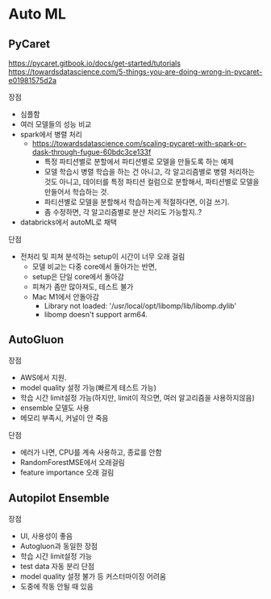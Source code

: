 # Auto ML


## PyCaret
https://pycaret.gitbook.io/docs/get-started/tutorials
https://towardsdatascience.com/5-things-you-are-doing-wrong-in-pycaret-e01981575d2a

장점
- 심플함
- 여러 모델들의 성능 비교
- spark에서 병렬 처리
  - https://towardsdatascience.com/scaling-pycaret-with-spark-or-dask-through-fugue-60bdc3ce133f
    - 특정 파티션별로 분할에서 파티션별로 모델을 만들도록 하는 예제
    - 모델 학습시 병렬 학습을 하는 건 아니고, 각 알고리즘별로 병렬 처리하는 것도 아니고, 데이터를 특정 파티션 컬럼으로 분할해서, 파티션별로 모델을 만들어서 학습하는 것.
    - 파티션별로 모델을 분할해서 학습하는게 적절하다면, 이걸 쓰기.
    - 좀 수정하면, 각 알고리즘별로 분산 처리도 가능할지..?
- databricks에서 autoML로 채택

단점
- 전처리 및 피쳐 분석하는 setup이 시간이 너무 오래 걸림
  - 모델 비교는 다중 core에서 돌아가는 반면,
  - setup은 단일 core에서 돌아감
  - 피쳐가 좀만 많아져도, 테스트 불가
  - Mac M1에서 안돌아감
    - Library not loaded: '/usr/local/opt/libomp/lib/libomp.dylib'
    - libomp doesn't support arm64.

## AutoGluon

장점
- AWS에서 지원.
- model quality 설정 가능(빠르게 테스트 가능)
- 학습 시간 limit설정 가능(하지만, limit이 작으면, 여러 알고리즘을 사용하지않음)
- ensemble 모델도 사용 
- 메모리 부족시, 커널이 안 죽음

단점
- 에러가 나면, CPU를 계속 사용하고, 종료를 안함
- RandomForestMSE에서 오래걸림
- feature importance 오래 걸림



## Autopilot Ensemble
장점
- UI, 사용성이 좋음
- Autogluon과 동일한 장점
- 학습 시간 limit설정 가능
- test data 자동 분리
단점
- model quality 설정 불가 등 커스터마이징 어려움
- 도중에 작동 안될 때 있음